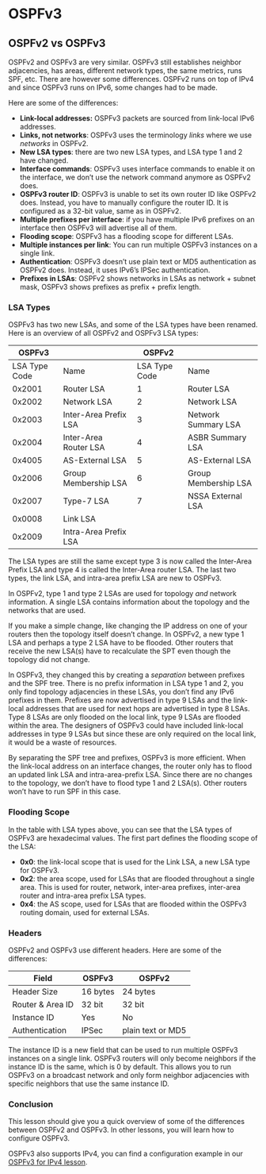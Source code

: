 # OSPFv3

## OSPFv2 vs OSPFv3

OSPFv2 and OSPFv3 are very similar. OSPFv3 still establishes neighbor adjacencies, has areas, different network types, the same metrics, runs SPF, etc. There are however some differences. OSPFv2 runs on top of IPv4 and since OSPFv3 runs on IPv6, some changes had to be made.

Here are some of the differences:

* **Link-local addresses:** OSPFv3 packets are sourced from link-local IPv6 addresses.
* **Links, not networks**: OSPFv3 uses the terminology _links_ where we use _networks_ in OSPFv2.
* **New LSA types**: there are two new LSA types, and LSA type 1 and 2 have changed.
* **Interface commands**: OSPFv3 uses interface commands to enable it on the interface, we don’t use the network command anymore as OSPFv2 does.
* **OSPFv3 router ID**: OSPFv3 is unable to set its own router ID like OSPFv2 does. Instead, you have to manually configure the router ID. It is configured as a 32-bit value, same as in OSPFv2.
* **Multiple prefixes per interface**: if you have multiple IPv6 prefixes on an interface then OSPFv3 will advertise all of them.
* **Flooding scope**: OSPFv3 has a flooding scope for different LSAs.
* **Multiple instances per link**: You can run multiple OSPFv3 instances on a single link.
* **Authentication**: OSPFv3 doesn’t use plain text or MD5 authentication as OSPFv2 does. Instead, it uses IPv6’s IPSec authentication.
* **Prefixes in LSAs**: OSPFv2 shows networks in LSAs as network + subnet mask, OSPFv3 shows prefixes as prefix + prefix length.

### LSA Types

OSPFv3 has two new LSAs, and some of the LSA types have been renamed. Here is an overview of all OSPFv2 and OSPFv3 LSA types:

|  **OSPFv3**   |                       |  **OSPFv2**   |                      |
| ------------- | --------------------- | ------------- | -------------------- |
| LSA Type Code | Name                  | LSA Type Code | Name                 |
| 0x2001        | Router LSA            | 1             | Router LSA           |
| 0x2002        | Network LSA           | 2             | Network LSA          |
| 0x2003        | Inter-Area Prefix LSA | 3             | Network Summary LSA  |
| 0x2004        | Inter-Area Router LSA | 4             | ASBR Summary LSA     |
| 0x4005        | AS-External LSA       | 5             | AS-External LSA      |
| 0x2006        | Group Membership LSA  | 6             | Group Membership LSA |
| 0x2007        | Type-7 LSA            | 7             | NSSA External LSA    |
| 0x0008        | Link LSA              |               |                      |
| 0x2009        | Intra-Area Prefix LSA |               |                      |

The LSA types are still the same except type 3 is now called the Inter-Area Prefix LSA and type 4 is called the Inter-Area router LSA. The last two types, the link LSA, and intra-area prefix LSA are new to OSPFv3.

In OSPFv2, type 1 and type 2 LSAs are used for topology _and_ network information. A single LSA contains information about the topology and the networks that are used.

If you make a simple change, like changing the IP address on one of your routers then the topology itself doesn’t change. In OSPFv2, a new type 1 LSA and perhaps a type 2 LSA have to be flooded. Other routers that receive the new LSA(s) have to recalculate the SPT even though the topology did not change.

In OSPFv3, they changed this by creating a _separation_ between prefixes and the SPF tree. There is no prefix information in LSA type 1 and 2, you only find topology adjacencies in these LSAs, you don’t find any IPv6 prefixes in them. Prefixes are now advertised in type 9 LSAs and the link-local addresses that are used for next hops are advertised in type 8 LSAs. Type 8 LSAs are only flooded on the local link, type 9 LSAs are flooded within the area. The designers of OSPFv3 could have included link-local addresses in type 9 LSAs but since these are only required on the local link, it would be a waste of resources.

By separating the SPF tree and prefixes, OSPFv3 is more efficient. When the link-local address on an interface changes, the router only has to flood an updated link LSA and intra-area-prefix LSA. Since there are no changes to the topology, we don’t have to flood type 1 and 2 LSA(s). Other routers won’t have to run SPF in this case.

### Flooding Scope

In the table with LSA types above, you can see that the LSA types of OSPFv3 are hexadecimal values. The first part defines the flooding scope of the LSA:

* **0x0**: the link-local scope that is used for the Link LSA, a new LSA type for OSPFv3.
* **0x2**: the area scope, used for LSAs that are flooded throughout a single area. This is used for router, network, inter-area prefixes, inter-area router and intra-area prefix LSA types.
* **0x4**: the AS scope, used for LSAs that are flooded within the OSPFv3 routing domain, used for external LSAs.

### Headers

OSPFv2 and OSPFv3 use different headers. Here are some of the differences:

| Field            | OSPFv3   | OSPFv2            |
| ---------------- | -------- | ----------------- |
| Header Size      | 16 bytes | 24 bytes          |
| Router & Area ID | 32 bit   | 32 bit            |
| Instance ID      | Yes      | No                |
| Authentication   | IPSec    | plain text or MD5 |

The instance ID is a new field that can be used to run multiple OSPFv3 instances on a single link. OSPFv3 routers will only become neighbors if the instance ID is the same, which is 0 by default. This allows you to run OSPFv3 on a broadcast network and only form neighbor adjacencies with specific neighbors that use the same instance ID.

### Conclusion

This lesson should give you a quick overview of some of the differences between OSPFv2 and OSPFv3. In other lessons, you will learn how to configure OSPFv3.

OSPFv3 also supports IPv4, you can find a configuration example in our [OSPFv3 for IPv4 lesson](https://networklessons.com/cisco/ccnp-encor-350-401/ospfv3-for-ipv4-configuration).
